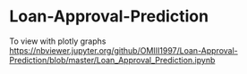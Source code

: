 # Loan-Approval-Prediction
To view with plotly graphs
https://nbviewer.jupyter.org/github/OMIII1997/Loan-Approval-Prediction/blob/master/Loan_Approval_Prediction.ipynb

